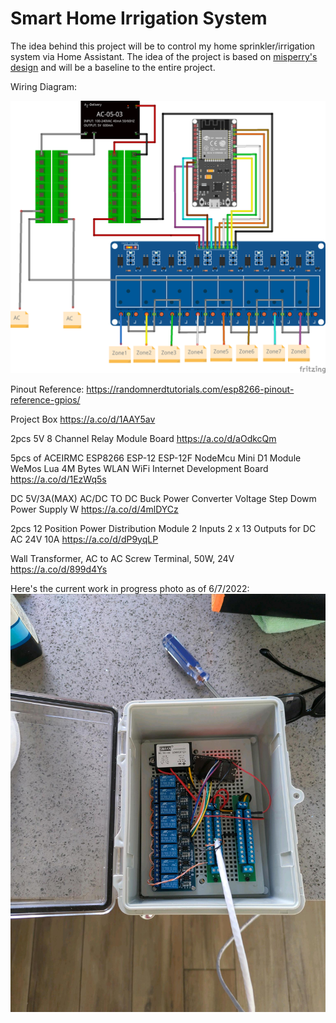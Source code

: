 # Smart Home Irrigation System

The idea behind this project will be to control my home sprinkler/irrigation system
via Home Assistant. The idea of the project is based on [misperry's design](https://www.youtube.com/watch?v=eUsA-8u-E3o) and
will be a baseline to the entire project.


Wiring Diagram:

![wiring diagram](/assets/diagrams/wiring-diagram.png)


Pinout Reference:
https://randomnerdtutorials.com/esp8266-pinout-reference-gpios/


Project Box
https://a.co/d/1AAY5av


2pcs 5V 8 Channel Relay Module Board 
https://a.co/d/aOdkcQm


5pcs of ACEIRMC ESP8266 ESP-12 ESP-12F NodeMcu Mini D1 Module WeMos Lua 4M Bytes WLAN WiFi Internet Development Board  
https://a.co/d/1EzWq5s

DC 5V/3A(MAX) AC/DC TO DC Buck Power Converter Voltage Step Dowm Power Supply W
https://a.co/d/4mlDYCz

2pcs 12 Position Power Distribution Module 2 Inputs 2 x 13 Outputs for DC AC 24V 10A 
https://a.co/d/dP9yqLP

Wall Transformer, AC to AC Screw Terminal, 50W, 24V
https://a.co/d/899d4Ys

Here's the current work in progress photo as of 6/7/2022:
![current progress](/assets/images/irrigation-photo.jpg)